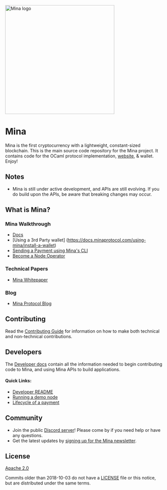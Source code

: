 <a href="https://minaprotocol.com">
  <img src="https://github.com/MinaProtocol/docs/blob/main/public/static/img/svg/mina-wordmark-redviolet.svg?raw=true&sanitize=true" width="350" alt="Mina logo">
</a>

# Mina

Mina is the first cryptocurrency with a lightweight, constant-sized blockchain. This is the main source code repository for the Mina project. It contains code for the OCaml protocol implementation, [website](https://minaprotocol.com), & wallet. Enjoy!

## Notes

- Mina is still under active development, and APIs are still evolving. If you do build upon the APIs, be aware that breaking changes may occur.

## What is Mina?

### Mina Walkthrough

- [Docs](https://minaprotocol.com/docs/)
- [Using a 3rd Party wallet] (https://docs.minaprotocol.com/using-mina/install-a-wallet)
- [Sending a Payment using Mina's CLI](https://docs.minaprotocol.com/node-operators/sending-a-payment)
- [Become a Node Operator](https://minaprotocol.com/docs/getting-started/)

### Technical Papers

- [Mina Whitepaper](https://eprint.iacr.org/2020/352.pdf)

### Blog

- [Mina Protocol Blog](https://minaprotocol.com/blog.html)

## Contributing

Read the [Contributing Guide](https://docs.minaprotocol.com/node-developers/contributing) for information on how to make both technical and non-technical contributions.

## Developers

The [Developer docs](https://docs.minaprotocol.com/en/developers) contain all the information needed to begin contributing code to Mina, and using Mina APIs to build applications.

#### Quick Links:

- [Developer README](README-dev.md)
- [Running a demo node](docs/demo.md)
- [Lifecycle of a payment](https://docs.minaprotocol.com/node-operators/lifecycle-of-a-payment)

## Community

- Join the public [Discord server](https://bit.ly/MinaDiscord)! Please come by if you need help or have any questions.
- Get the latest updates by [signing up for the Mina newsletter](https://docs.google.com/forms/d/e/1FAIpQLSdChigoRhyZqg1RbaA6ODiqJ4q42cPpNbSH-koxXHjLwDeqDw/viewform?usp=pp_url&entry.2026041782=I+just+want+to+learn+more!).

## License

[Apache 2.0](LICENSE)

Commits older than 2018-10-03 do not have a [LICENSE](LICENSE) file or this notice, but are distributed under the same terms.

